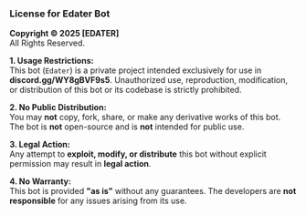 ### **License for Edater Bot**  

**Copyright © 2025 [EDATER]**  
All Rights Reserved.  

**1. Usage Restrictions:**  
This bot (`Edater`) is a private project intended exclusively for use in **discord.gg/WY8gBVF9s5**. Unauthorized use, reproduction, modification, or distribution of this bot or its codebase is strictly prohibited.  

**2. No Public Distribution:**  
You may **not** copy, fork, share, or make any derivative works of this bot. The bot is **not** open-source and is **not** intended for public use.  

**3. Legal Action:**  
Any attempt to **exploit, modify, or distribute** this bot without explicit permission may result in **legal action**.  

**4. No Warranty:**  
This bot is provided **"as is"** without any guarantees. The developers are **not responsible** for any issues arising from its use.  
